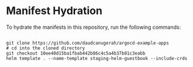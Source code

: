 
# Manifest Hydration

To hydrate the manifests in this repository, run the following commands:

```shell

git clone https://github.com/daudcanugerah/argocd-example-apps
# cd into the cloned directory
git checkout 10ee40d15ba1fbab442b86c4c5a4b37b81c3eabb
helm template . --name-template staging-helm-guestbook --include-crds
```
